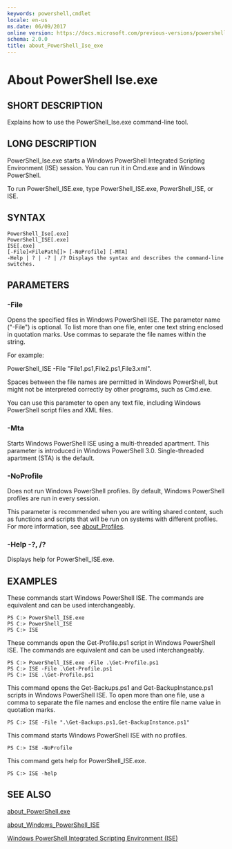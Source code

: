 ```yaml
---
keywords: powershell,cmdlet
locale: en-us
ms.date: 06/09/2017
online version: https://docs.microsoft.com/previous-versions/powershell/module/microsoft.powershell.core/about/about_powershell_ise_exe?view=powershell-5.0&WT.mc_id=ps-gethelp
schema: 2.0.0
title: about_PowerShell_Ise_exe
---
```


# About PowerShell Ise.exe

## SHORT DESCRIPTION

Explains how to use the PowerShell_Ise.exe command-line tool.

## LONG DESCRIPTION

PowerShell_Ise.exe starts a Windows PowerShell Integrated
Scripting Environment (ISE) session. You can run it in Cmd.exe
and in Windows PowerShell.

To run PowerShell_ISE.exe, type PowerShell_ISE.exe, PowerShell_ISE,
or ISE.

## SYNTAX

```
PowerShell_Ise[.exe]
PowerShell_ISE[.exe]
ISE[.exe]
[-File]<FilePath[]> [-NoProfile] [-MTA]
-Help | ? | -? | /? Displays the syntax and describes the command-line switches.
```

## PARAMETERS

### -File

Opens the specified files in Windows PowerShell ISE. The
parameter name ("-File") is optional. To list more than one
file, enter one text string enclosed in quotation marks. Use
commas to separate the file names within the string.

For example:

PowerShell_ISE -File "File1.ps1,File2.ps1,File3.xml".

Spaces between the file names are permitted in Windows PowerShell,
but might not be interpreted correctly by other programs, such as
Cmd.exe.

You can use this parameter to open any text file, including Windows
PowerShell script files and XML files.

### -Mta

Starts Windows PowerShell ISE using a multi-threaded apartment. This
parameter is introduced in Windows PowerShell 3.0. Single-threaded
apartment (STA) is the default.

### -NoProfile

Does not run Windows PowerShell profiles. By default, Windows PowerShell
profiles are run in every session.

This parameter is recommended when you are writing shared content, such as
functions and scripts that will be run on systems with different profiles.
For more information, see [about_Profiles](about_Profiles.md).

### -Help -?, /?

Displays help for PowerShell_ISE.exe.

## EXAMPLES

These commands start Windows PowerShell ISE. The commands are equivalent
and can be used interchangeably.

```
PS C:> PowerShell_ISE.exe
PS C:> PowerShell_ISE
PS C:> ISE
```

These commands open the Get-Profile.ps1 script in Windows PowerShell ISE.
The commands are equivalent and can be used interchangeably.

```
PS C:> PowerShell_ISE.exe -File .\Get-Profile.ps1
PS C:> ISE -File .\Get-Profile.ps1
PS C:> ISE .\Get-Profile.ps1
```

This command opens the Get-Backups.ps1 and Get-BackupInstance.ps1 scripts
in Windows PowerShell ISE. To open more than one file, use a comma to
separate the file names and enclose the entire file name value in quotation
marks.

```
PS C:> ISE -File ".\Get-Backups.ps1,Get-BackupInstance.ps1"
```

This command starts Windows PowerShell ISE with no profiles.

```
PS C:> ISE -NoProfile
```

This command gets help for PowerShell_ISE.exe.

```
PS C:> ISE -help
```

## SEE ALSO

[about_PowerShell.exe](about_PowerShell_exe.md)

[about_Windows_PowerShell_ISE](about_Windows_PowerShell_ISE.md)

[Windows PowerShell Integrated Scripting Environment (ISE)](/powershell/scripting/components/ise/Windows-PowerShell-Integrated-Scripting-Environment--ISE-)
